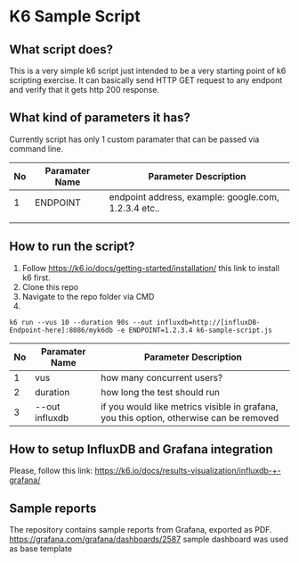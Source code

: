 # K6 Sample Script

## What script does?

This is a very simple k6 script just intended to be a very starting point of k6 scripting exercise.
It can basically send HTTP GET request to any endpont and verify that it gets http 200 response.

## What kind of parameters it has?

Currently script has only 1 custom paramater that can be passed via command line. 

| No | Paramater Name | Parameter Description                                |
|----|----------------|------------------------------------------------------|
| 1  | ENDPOINT       | endpoint address, example: google.com, 1.2.3.4 etc.. |
|    |                |                                                      |
|    |                |                                                      |

## How to run the script?

1. Follow https://k6.io/docs/getting-started/installation/ this link to install k6 first. 
2. Clone this repo
3. Navigate to the repo folder via CMD
4. 

```
k6 run --vus 10 --duration 90s --out influxdb=http://[influxDB-Endpoint-here]:8086/myk6db -e ENDPOINT=1.2.3.4 k6-sample-script.js
```

| No | Paramater Name | Parameter Description                                |
|----|----------------|------------------------------------------------------|
| 1  | vus       | how many concurrent users?|
|  2  |       duration         |     how long the test should run                                                 |
|   3 |          --out influxdb      |      if you would like metrics visible in grafana, you this option, otherwise can be removed                                                |
## How to setup InfluxDB and Grafana integration

Please, follow this link:
https://k6.io/docs/results-visualization/influxdb-+-grafana/

## Sample reports

The repository contains sample reports from Grafana, exported as PDF. https://grafana.com/grafana/dashboards/2587 sample dashboard was used as base template
